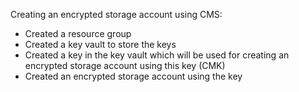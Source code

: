 Creating an encrypted storage account using CMS:

- Created a resource group
- Created a key vault to store the keys
- Created a key in the key vault which will be used for creating an encrypted storage account using this key (CMK)
- Created an encrypted storage account using the key